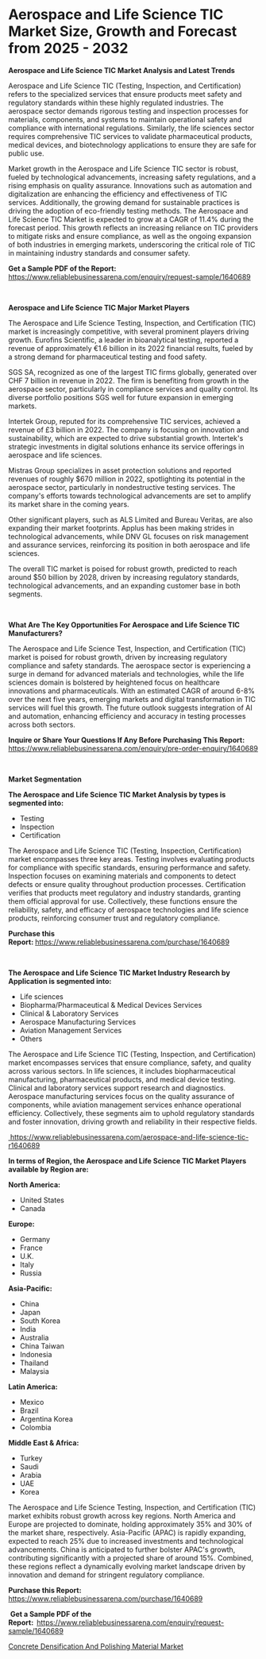 <p><h1>Aerospace and Life Science TIC Market Size, Growth and Forecast from 2025 - 2032</h1></p><p><strong>Aerospace and Life Science TIC Market Analysis and Latest Trends</strong></p>
<p><p>Aerospace and Life Science TIC (Testing, Inspection, and Certification) refers to the specialized services that ensure products meet safety and regulatory standards within these highly regulated industries. The aerospace sector demands rigorous testing and inspection processes for materials, components, and systems to maintain operational safety and compliance with international regulations. Similarly, the life sciences sector requires comprehensive TIC services to validate pharmaceutical products, medical devices, and biotechnology applications to ensure they are safe for public use.</p><p>Market growth in the Aerospace and Life Science TIC sector is robust, fueled by technological advancements, increasing safety regulations, and a rising emphasis on quality assurance. Innovations such as automation and digitalization are enhancing the efficiency and effectiveness of TIC services. Additionally, the growing demand for sustainable practices is driving the adoption of eco-friendly testing methods. The Aerospace and Life Science TIC Market is expected to grow at a CAGR of 11.4% during the forecast period. This growth reflects an increasing reliance on TIC providers to mitigate risks and ensure compliance, as well as the ongoing expansion of both industries in emerging markets, underscoring the critical role of TIC in maintaining industry standards and consumer safety.</p></p>
<p><strong>Get a Sample PDF of the Report:&nbsp;</strong> <a href="https://www.reliablebusinessarena.com/enquiry/request-sample/1640689?utm_campaign=2146&utm_medium=2&utm_source=Github&utm_content=ia&utm_term=23032025&utm_id=aerospace-and-life-science-tic">https://www.reliablebusinessarena.com/enquiry/request-sample/1640689</a></p>
<p>&nbsp;</p>
<p><strong>Aerospace and Life Science TIC Major Market Players</strong></p>
<p><p>The Aerospace and Life Science Testing, Inspection, and Certification (TIC) market is increasingly competitive, with several prominent players driving growth. Eurofins Scientific, a leader in bioanalytical testing, reported a revenue of approximately €1.6 billion in its 2022 financial results, fueled by a strong demand for pharmaceutical testing and food safety.</p><p>SGS SA, recognized as one of the largest TIC firms globally, generated over CHF 7 billion in revenue in 2022. The firm is benefiting from growth in the aerospace sector, particularly in compliance services and quality control. Its diverse portfolio positions SGS well for future expansion in emerging markets.</p><p>Intertek Group, reputed for its comprehensive TIC services, achieved a revenue of £3 billion in 2022. The company is focusing on innovation and sustainability, which are expected to drive substantial growth. Intertek's strategic investments in digital solutions enhance its service offerings in aerospace and life sciences.</p><p>Mistras Group specializes in asset protection solutions and reported revenues of roughly $670 million in 2022, spotlighting its potential in the aerospace sector, particularly in nondestructive testing services. The company's efforts towards technological advancements are set to amplify its market share in the coming years.</p><p>Other significant players, such as ALS Limited and Bureau Veritas, are also expanding their market footprints. Applus has been making strides in technological advancements, while DNV GL focuses on risk management and assurance services, reinforcing its position in both aerospace and life sciences.</p><p>The overall TIC market is poised for robust growth, predicted to reach around $50 billion by 2028, driven by increasing regulatory standards, technological advancements, and an expanding customer base in both segments.</p></p>
<p>&nbsp;</p>
<p><strong>What Are The Key Opportunities For Aerospace and Life Science TIC Manufacturers?</strong></p>
<p><p>The Aerospace and Life Science Test, Inspection, and Certification (TIC) market is poised for robust growth, driven by increasing regulatory compliance and safety standards. The aerospace sector is experiencing a surge in demand for advanced materials and technologies, while the life sciences domain is bolstered by heightened focus on healthcare innovations and pharmaceuticals. With an estimated CAGR of around 6-8% over the next five years, emerging markets and digital transformation in TIC services will fuel this growth. The future outlook suggests integration of AI and automation, enhancing efficiency and accuracy in testing processes across both sectors.</p></p>
<p><strong>Inquire or Share Your Questions If Any Before Purchasing This Report:</strong> <a href="https://www.reliablebusinessarena.com/enquiry/pre-order-enquiry/1640689?utm_campaign=2146&utm_medium=2&utm_source=Github&utm_content=ia&utm_term=23032025&utm_id=aerospace-and-life-science-tic">https://www.reliablebusinessarena.com/enquiry/pre-order-enquiry/1640689</a></p>
<p>&nbsp;</p>
<p><strong>Market Segmentation</strong></p>
<p><strong>The Aerospace and Life Science TIC Market Analysis by types is segmented into:</strong></p>
<p><ul><li>Testing</li><li>Inspection</li><li>Certification</li></ul></p>
<p><p>The Aerospace and Life Science TIC (Testing, Inspection, Certification) market encompasses three key areas. Testing involves evaluating products for compliance with specific standards, ensuring performance and safety. Inspection focuses on examining materials and components to detect defects or ensure quality throughout production processes. Certification verifies that products meet regulatory and industry standards, granting them official approval for use. Collectively, these functions ensure the reliability, safety, and efficacy of aerospace technologies and life science products, reinforcing consumer trust and regulatory compliance.</p></p>
<p><strong>Purchase this Report:&nbsp;</strong><a href="https://www.reliablebusinessarena.com/purchase/1640689?utm_campaign=2146&utm_medium=2&utm_source=Github&utm_content=ia&utm_term=23032025&utm_id=aerospace-and-life-science-tic">https://www.reliablebusinessarena.com/purchase/1640689</a></p>
<p>&nbsp;</p>
<p><strong>The Aerospace and Life Science TIC Market Industry Research by Application is segmented into:</strong></p>
<p><ul><li>Life sciences</li><li>Biopharma/Pharmaceutical & Medical Devices Services</li><li>Clinical & Laboratory Services</li><li>Aerospace Manufacturing Services</li><li>Aviation Management Services</li><li>Others</li></ul></p>
<p><p>The Aerospace and Life Science TIC (Testing, Inspection, and Certification) market encompasses services that ensure compliance, safety, and quality across various sectors. In life sciences, it includes biopharmaceutical manufacturing, pharmaceutical products, and medical device testing. Clinical and laboratory services support research and diagnostics. Aerospace manufacturing services focus on the quality assurance of components, while aviation management services enhance operational efficiency. Collectively, these segments aim to uphold regulatory standards and foster innovation, driving growth and reliability in their respective fields.</p></p>
<p><a href="https://www.reliablebusinessarena.com/aerospace-and-life-science-tic-r1640689?utm_campaign=2146&utm_medium=2&utm_source=Github&utm_content=ia&utm_term=23032025&utm_id=aerospace-and-life-science-tic">&nbsp;https://www.reliablebusinessarena.com/aerospace-and-life-science-tic-r1640689</a></p>
<p><strong>In terms of Region, the Aerospace and Life Science TIC Market Players available by Region are:</strong></p>
<p>
    <p> <strong> North America: </strong>
        <ul>
            <li>United States</li>
            <li>Canada</li>
        </ul>
        </p> 
    <p> <strong> Europe: </strong>
        <ul>
            <li>Germany</li>
            <li>France</li>
            <li>U.K.</li>
            <li>Italy</li>
            <li>Russia</li>
        </ul>
        </p> 
    <p> <strong> Asia-Pacific: </strong>
        <ul>
            <li>China</li>
            <li>Japan</li>
            <li>South Korea</li>
            <li>India</li>
            <li>Australia</li>
            <li>China Taiwan</li>
            <li>Indonesia</li>
            <li>Thailand</li>
            <li>Malaysia</li>
        </ul>
        </p> 
    <p> <strong> Latin America: </strong>
        <ul>
            <li>Mexico</li>
            <li>Brazil</li>
            <li>Argentina Korea</li>
            <li>Colombia</li>
        </ul>
        </p> 
    <p> <strong> Middle East & Africa: </strong>
        <ul>
            <li>Turkey</li>
            <li>Saudi</li>
            <li>Arabia</li>
            <li>UAE</li>
            <li>Korea</li>
        </ul>
    </p>
    </p>
<p><p>The Aerospace and Life Science Testing, Inspection, and Certification (TIC) market exhibits robust growth across key regions. North America and Europe are projected to dominate, holding approximately 35% and 30% of the market share, respectively. Asia-Pacific (APAC) is rapidly expanding, expected to reach 25% due to increased investments and technological advancements. China is anticipated to further bolster APAC's growth, contributing significantly with a projected share of around 15%. Combined, these regions reflect a dynamically evolving market landscape driven by innovation and demand for stringent regulatory compliance.</p></p>
<p><strong>Purchase this Report: </strong><a href="https://www.reliablebusinessarena.com/purchase/1640689?utm_campaign=2146&utm_medium=2&utm_source=Github&utm_content=ia&utm_term=23032025&utm_id=aerospace-and-life-science-tic">https://www.reliablebusinessarena.com/purchase/1640689</a></p>
<p>&nbsp;<strong>Get a Sample PDF of the Report:&nbsp;&nbsp;</strong><a href="https://www.reliablebusinessarena.com/enquiry/request-sample/1640689?utm_campaign=2146&utm_medium=2&utm_source=Github&utm_content=ia&utm_term=23032025&utm_id=aerospace-and-life-science-tic">https://www.reliablebusinessarena.com/enquiry/request-sample/1640689</a></p>
<p><strong></strong></p>
<p><p><a href="https://github.com/wileonie19657/Market-Research-Report-List-1/blob/main/concrete-densification-and-polishing-material-market.md?utm_campaign=2146&utm_medium=2&utm_source=Github&utm_content=ia&utm_term=23032025&utm_id=aerospace-and-life-science-tic">Concrete Densification And Polishing Material Market</a></p></p>